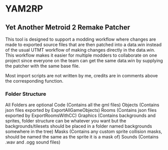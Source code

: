 # YAM2RP
## Yet Another Metroid 2 Remake Patcher ##
This tool is designed to support a modding workflow where changes are made to exported source files that are then patched into a data.win instead of the usual UTMT workflow of making changes directly in the data.win. This workflow makes it easier for multiple modders to collaborate on one project since everyone on the team can get the same data.win by supplying the patcher with the same base file.

Most import scripts are not written by me, credits are in comments above the corresponding function.
### Folder Structure ###
All Folders are optional
Code (Contains all the gml files)
Objects (Contains json files exported by ExportAllGameObjects)
Rooms (Contains json files exported by ExportRoomsWithCC)
Graphics (Contains backgrounds and sprites, folder structure can be whatever you want but the backgrounds/tilesets should be placed in a folder named backgrounds somewhere in the tree)
Masks (Contains any custom sprite collision masks, should be named the same as the sprite it is a mask of)
Sounds (Contains .wav and .ogg sound files)
